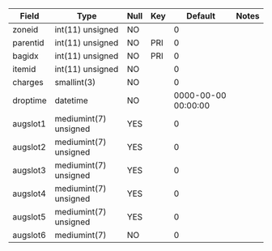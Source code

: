 **Field**|**Type**|**Null**|**Key**|**Default**|**Notes**
-----|-----|-----|-----|-----|-----
zoneid|int(11) unsigned|NO| |0| 
parentid|int(11) unsigned|NO|PRI|0| 
bagidx|int(11) unsigned|NO|PRI|0| 
itemid|int(11) unsigned|NO| |0| 
charges|smallint(3)|NO| |0| 
droptime|datetime|NO| |0000-00-00 00:00:00| 
augslot1|mediumint(7) unsigned|YES| |0| 
augslot2|mediumint(7) unsigned|YES| |0| 
augslot3|mediumint(7) unsigned|YES| |0| 
augslot4|mediumint(7) unsigned|YES| |0| 
augslot5|mediumint(7) unsigned|YES| |0| 
augslot6|mediumint(7)|NO| |0| 
